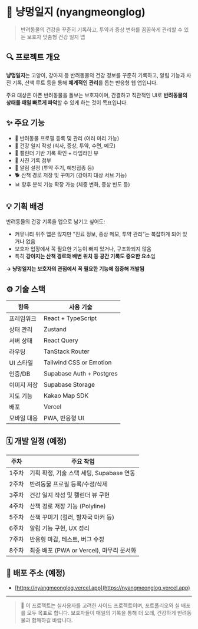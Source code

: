 # 🐾 냥멍일지 (nyangmeonglog)

> 반려동물의 건강을 꾸준히 기록하고, 투약과 증상 변화를 꼼꼼하게 관리할 수 있는 보호자 맞춤형 건강 일지 앱

## 🔍 프로젝트 개요

**냥멍일지**는 고양이, 강아지 등 반려동물의 건강 정보를 꾸준히 기록하고, 알림 기능과 사진 기록, 산책 루트 등을 통해 **체계적인 관리**를 돕는 반응형 웹 앱입니다.

주요 대상은 아픈 반려동물을 돌보는 보호자이며, 간결하고 직관적인 UI로 **반려동물의 상태를 매일 빠르게 파악**할 수 있게 하는 것이 목표입니다.

## ✨ 주요 기능

- 🐾 반려동물 프로필 등록 및 관리 (여러 마리 가능)
- 📘 건강 일지 작성 (식사, 증상, 투약, 수면, 메모)
- 📅 캘린더 기반 기록 확인 + 타임라인 뷰
- 📸 사진 기록 첨부
- 🔔 알림 설정 (투약 주기, 예방접종 등)
- 🐕 산책 경로 저장 및 꾸미기 (강아지 대상 서브 기능)
- 📊 향후 분석 기능 확장 가능 (체중 변화, 증상 빈도 등)

## 💡 기획 배경

반려동물의 건강 기록을 앱으로 남기고 싶어도:

- 커뮤니티 위주 앱은 많지만 "진료 정보, 증상 메모, 투약 관리"는 복잡하게 되어 있거나 없음
- 보호자 입장에서 꼭 필요한 기능이 빠져 있거나, 구조화되지 않음
- 특히 **강아지는 산책 경로와 배변 위치 등 공간 기록도 중요한 요소**임

**→ 냥멍일지는 보호자의 관점에서 꼭 필요한 기능에 집중해 개발됨**

## ⚙️ 기술 스택

| 항목        | 사용 기술                |
| ----------- | ------------------------ |
| 프레임워크  | React + TypeScript       |
| 상태 관리   | Zustand                  |
| 서버 상태   | React Query              |
| 라우팅      | TanStack Router          |
| UI 스타일   | Tailwind CSS or Emotion  |
| 인증/DB     | Supabase Auth + Postgres |
| 이미지 저장 | Supabase Storage         |
| 지도 기능   | Kakao Map SDK            |
| 배포        | Vercel                   |
| 모바일 대응 | PWA, 반응형 UI           |

## 🗓️ 개발 일정 (예정)

| 주차  | 주요 작업                                |
| ----- | ---------------------------------------- |
| 1주차 | 기획 확정, 기술 스택 세팅, Supabase 연동 |
| 2주차 | 반려동물 프로필 등록/수정/삭제           |
| 3주차 | 건강 일지 작성 및 캘린더 뷰 구현         |
| 4주차 | 산책 경로 저장 기능 (Polyline)           |
| 5주차 | 산책 꾸미기 (컬러, 발자국 마커 등)       |
| 6주차 | 알림 기능 구현, UX 정리                  |
| 7주차 | 반응형 마감, 테스트, 버그 수정           |
| 8주차 | 최종 배포 (PWA or Vercel), 마무리 문서화 |

## 🚀 배포 주소 (예정)

- [https://nyangmeonglog.vercel.app](https://nyangmeonglog.vercel.app)

---

> 🧶 이 프로젝트는 실사용자를 고려한 사이드 프로젝트이며, 포트폴리오와 실 배포를 모두 목표로 합니다.
> 보호자들이 매일의 기록을 통해 더 오래, 건강하게 반려동물과 함께하길 바랍니다.
